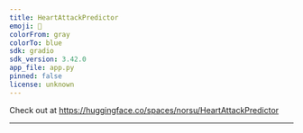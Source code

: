 ```yaml
---
title: HeartAttackPredictor
emoji: 🏃
colorFrom: gray
colorTo: blue
sdk: gradio
sdk_version: 3.42.0
app_file: app.py
pinned: false
license: unknown
---
```


Check out at https://huggingface.co/spaces/norsu/HeartAttackPredictor

---
